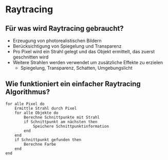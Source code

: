 # Raytracing

## Für was wird Raytracing gebraucht?
* Erzeugung von photorealistischen Bildern
* Berücksichtigung von Spiegelung und Transparenz
* Pro Pixel wird ein Strahl gelegt und das Objekt ermittelt, das zuerst geschnitten wird
* Weitere Strahlen werden verwendet um zusätzliche Effekte zu erzielen
    * Spiegelung, Transparenz, Schatten, Umgebungslicht

## Wie funktioniert ein einfacher Raytracing Algorithmus?
```
for alle Pixel do
    Ermittle Strahl durch Pixel
    for alle Objekte do
        Berechne Schnittpunkte mit Strahl
        if Schnittpunkt am nächsten then
            Speichere Schnittpunktinformation
        end
    end
    if Schnittpunkt gefunden then
        Berechne Farbe
    end
end
```
